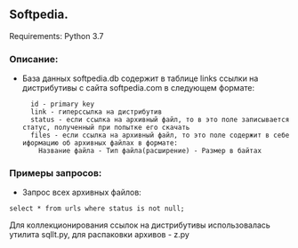 Softpedia.
-----------------------------------------

Requirements: Python 3.7

### Описание:
- База данных softpedia.db содержит в таблице links ссылки на дистрибутивы с сайта softpedia.com в следующем формате:
    ```
      id - primary key
      link - гиперссылка на дистрибутив
      status - если ссылка на архивный файл, то в это поле записывается статус, полученный при попытке его скачать
      files - если ссылка на архивный файл, то это поле содержит в себе иформацию об архивных файлах в формате:
        Название файла - Тип файла(расширение) - Размер в байтах
    ```
  
### Примеры запросов:
- Запрос всех архивных файлов:
```
select * from urls where status is not null;
```

Для коллекционирования ссылок на дистрибутивы использовалась утилита sqllt.py, для распаковки архивов - z.py